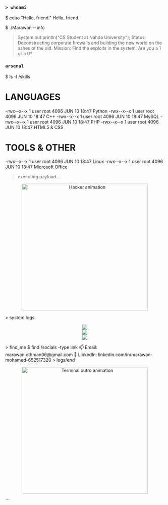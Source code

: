 ### `> whoami`


$ echo "Hello, friend."
Hello, friend.

$ ./Marawan --info
> System.out.println("CS Student at Nahda University");
> Status: Deconstructing corporate firewalls and building the new world on the ashes of the old.
> Mission: Find the exploits in the system. Are you a 1 or a 0?

### `arsenal`
$ ls -l /skills

# LANGUAGES
-rwx--x--x 1 user root 4096 JUN 10 18:47 Python
-rwx--x--x 1 user root 4096 JUN 10 18:47 C++
-rwx--x--x 1 user root 4096 JUN 10 18:47 MySQL
-rwx--x--x 1 user root 4096 JUN 10 18:47 PHP
-rwx--x--x 1 user root 4096 JUN 10 18:47 HTML5 & CSS

# TOOLS & OTHER
-rwx--x--x 1 user root 4096 JUN 10 18:47 Linux
-rwx--x--x 1 user root 4096 JUN 10 18:47 Microsoft Office
> executing payload...
<p align="center"> <img src="https://media.giphy.com/media/xT9IgzoKnwFNmISR8I/giphy.gif" width="400" alt="Hacker animation"/> </p>
> system logs
<p align="center"> <img src="https://github-readme-stats.vercel.app/api?username=Marawan6&show_icons=true&theme=radical" /> <br/> <img src="https://github-readme-streak-stats.herokuapp.com/?user=Marawan6&theme=radical" /> <br/> <img src="https://github-readme-stats.vercel.app/api/top-langs/?username=Marawan6&layout=compact&theme=radical" /> </p>
> find_me
$ find /socials -type link
📫 Email: marawan.othman06@gmail.com
🔗 LinkedIn: linkedin.com/in/marawan-mohamed-652517320
> logs/end
<p align="center"> <img src="https://media.giphy.com/media/3ov9jExd1X1c3z3P8w/giphy.gif" width="400" alt="Terminal outro animation"/> </p> ```
